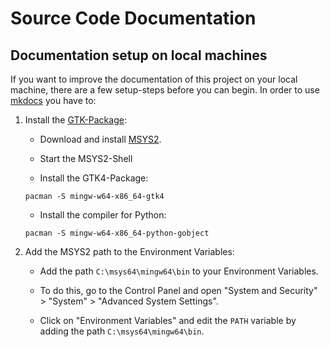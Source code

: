 # Source Code Documentation

<h2> Documentation setup on local machines </h2>

If you want to improve the documentation of this project on your local machine, there are a few setup-steps before you can begin.
In order to use [mkdocs] you have to:

 1. Install the [GTK-Package]:

    - Download and install [MSYS2].

    - Start the MSYS2-Shell

    - Install the GTK4-Package:

    ```console
    pacman -S mingw-w64-x86_64-gtk4
    ```

    - Install the compiler for Python:

    ```console
    pacman -S mingw-w64-x86_64-python-gobject
    ```

 2. Add the MSYS2 path to the Environment Variables:

    - Add the path `C:\msys64\mingw64\bin` to your Environment Variables.

    - To do this, go to the Control Panel and open "System and Security" > "System" > "Advanced System Settings".

    - Click on "Environment Variables" and edit the `PATH` variable by adding the path `C:\msys64\mingw64\bin`.

[GTK-Package]: https://www.gtk.org/docs/installations/windows/
[mkdocs]: https://www.mkdocs.org/
[MSYS2]: https://www.msys2.org/
